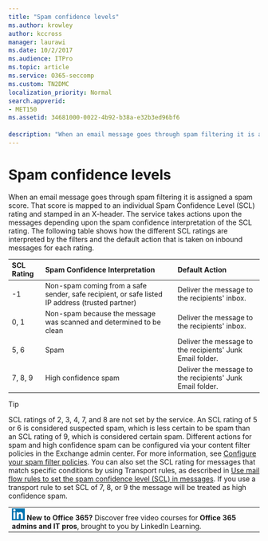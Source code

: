 ```yaml
---
title: "Spam confidence levels"
ms.author: krowley
author: kccross
manager: laurawi
ms.date: 10/2/2017
ms.audience: ITPro
ms.topic: article
ms.service: O365-seccomp
ms.custom: TN2DMC
localization_priority: Normal
search.appverid:
- MET150
ms.assetid: 34681000-0022-4b92-b38a-e32b3ed96bf6

description: "When an email message goes through spam filtering it is assigned a spam score. That score is mapped to an individual Spam Confidence Level (SCL) rating and stamped in an X-header. The service takes actions upon the messages depending upon the spam confidence interpretation of the SCL rating. The following table shows how the different SCL ratings are interpreted by the filters and the default action that is taken on inbound messages for each rating."
---
```


# Spam confidence levels

When an email message goes through spam filtering it is assigned a spam score. That score is mapped to an individual Spam Confidence Level (SCL) rating and stamped in an X-header. The service takes actions upon the messages depending upon the spam confidence interpretation of the SCL rating. The following table shows how the different SCL ratings are interpreted by the filters and the default action that is taken on inbound messages for each rating.
  
|**SCL Rating**|**Spam Confidence Interpretation**|**Default Action**|
|:-----|:-----|:-----|
|-1  <br/> |Non-spam coming from a safe sender, safe recipient, or safe listed IP address (trusted partner)  <br/> |Deliver the message to the recipients' inbox.  <br/> |
|0, 1  <br/> |Non-spam because the message was scanned and determined to be clean  <br/> |Deliver the message to the recipients' inbox.  <br/> |
|5, 6  <br/> | Spam  <br/> |Deliver the message to the recipients' Junk Email folder.  <br/> |
|7, 8, 9  <br/> |High confidence spam  <br/> |Deliver the message to the recipients' Junk Email folder.  <br/> |
   
> [!TIP]
> SCL ratings of 2, 3, 4, 7, and 8 are not set by the service. An SCL rating of 5 or 6 is considered suspected spam, which is less certain to be spam than an SCL rating of 9, which is considered certain spam. Different actions for spam and high confidence spam can be configured via your content filter policies in the Exchange admin center. For more information, see [Configure your spam filter policies](configure-your-spam-filter-policies.md). You can also set the SCL rating for messages that match specific conditions by using Transport rules, as described in [Use mail flow rules to set the spam confidence level (SCL) in messages](use-mail-flow-rules-to-set-the-spam-confidence-level-scl-in-messages.md). If you use a transport rule to set SCL of 7, 8, or 9 the message will be treated as high confidence spam. 
  
||
|:-----|
|![The short icon for LinkedIn Learning](media/eac8a413-9498-4220-8544-1e37d1aaea13.png) **New to Office 365?**         Discover free video courses for **Office 365 admins and IT pros**, brought to you by LinkedIn Learning. |
   

